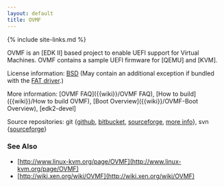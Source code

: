```yaml
---
layout: default
title: OVMF
---
```

{% include site-links.md %}

OVMF is an [EDK II] based project to enable UEFI support for Virtual
Machines.  OVMF contains a sample UEFI firmware for [QEMU] and [KVM].

License information:
 [BSD](http://www.opensource.org/licenses/bsd-license.php)
 (May contain an additional exception if bundled with the
 [FAT driver]({{wiki}}/Edk2-fat-driver).)

More information:
  [OVMF FAQ]({{wiki}}/OVMF FAQ),
  [How to build]({{wiki}}/How to build OVMF),
  [Boot Overview]({{wiki}}/OVMF-Boot Overview),
  [edk2-devel]

Source repositories: git
{[github](https://github.com/tianocore/edk2/tree/master/OvmfPkg),
 [bitbucket](https://bitbucket.org/tianocore/edk2/src/master/OvmfPkg),
 [sourceforge](https://sourceforge.net/p/tianocore/edk2/ci/master/tree/OvmfPkg),
 [more info]({{wiki}}/EDK2_git)},
svn
{[sourceforge](https://svn.code.sf.net/p/edk2/code/trunk/edk2/OvmfPkg)}

### See Also
* [http://www.linux-kvm.org/page/OVMF](http://www.linux-kvm.org/page/OVMF)
* [http://wiki.xen.org/wiki/OVMF](http://wiki.xen.org/wiki/OVMF)
